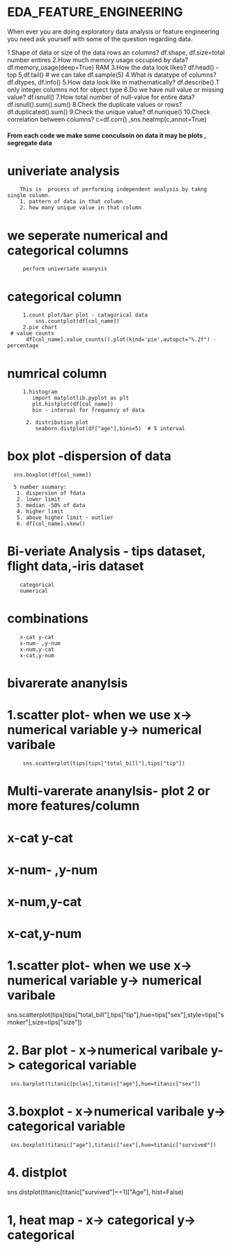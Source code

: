 # EDA_FEATURE_ENGINEERING
When ever you are doing exploratory data analysis or feature engineering you need ask yourself with some of the question regarding data.

1.Shape of data or size of the data rows an columns? df.shape, df.size=total number entires
2.How much memory usage  occupied by data?  df.memory_usage(deep=True) RAM
3.How the data look likes?  df.head() -top 5,df.tail() # we can take df.sample(5)
4.What is datatype of columns?   df.dtypes, df.info()
5.How data look like in mathematically?  df.describe().T only integer columns not for object type
6.Do we have null value or missing value?   df.isnull()
7.How total number of null-value for entire data?  df.isnull().sum().sum() 
8.Check the duplicate values or rows?  df.duplicated().sum()
9.Check the unique value?  df.nunique()
10.Check correlation between columns? c=df.corr()  ,sns.heatmp(c,annot=True)

#### From each  code we make some conculsoin on data  it may be plots , segregate data

# univeriate  analysis
        This is  process of performing independent analysis by takng single column. 
        1. pattern of data in that column
        2. how many unique value in that column

   # we seperate numerical and categorical columns
         perform univeriate ananysis 
   # categorical column
         1.count plot/bar plot - catagorical data 
             sns.countplot(df[col_name])
         2.pie chart
     # value counts
          df[col_name].value_counts().plot(kind='pie',autopct="%.2f") -percentage
          
   # numrical column
        
         1.histogram
            import matplotlib.pyplot as plt
            plt.histplot(df[col_name])
            bin - interval for frequency of data
        
          2. distribution plot
             seaborn.distplot(df["age"],bins=5)  # 5 interval

   # box plot -dispersion of data 
      sns.boxplot(df[col_name])
    
      5 number suumary:
       1. dispersion of fdata
       2. lower limit
       3. median -50% of data
       4. higher limit
       5. above higher limit - outlier
       6. df[col_name].skew()
       
# Bi-veriate Analysis   - tips dataset, flight data,-iris dataset
        categorical 
        numerical
  # combinations 
        x-cat y-cat
        x-num- ,y-num
        x-num,y-cat
        x-cat,y-num
   # bivarerate ananylsis
  # 1.scatter plot- when we use  x-> numerical variable  y-> numerical varibale
         sns.scatterplot(tips[tips["total_bill"],tips["tip"])

# Multi-varerate ananylsis- plot 2 or more  features/column

 # x-cat y-cat
 # x-num- ,y-num
 # x-num,y-cat
 # x-cat,y-num

 # 1.scatter plot- when we use  x-> numerical variable  y-> numerical varibale
   sns.scatterplot(tips[tips["total_bill"],tips["tip"],hue=tips["sex"],style=tips["smoker"],size=tips["size"])    
# 2. Bar plot   - x->numerical varibale y-> categorical variable 
     sns.barplot(titanic[pclas],titanic["age"],hue=titanic["sex"])

# 3.boxplot -   x->numerical varibale y-> categorical variable 
     sns.boxplot(titanic["age"],titanic["sex"],hue=titanic["survived"])
# 4. distplot 
  sns.distplot(titanic[titanic["survived"]==1]["Age"], hist=False)

# 1, heat map - x-> categorical  y-> categorical


     
